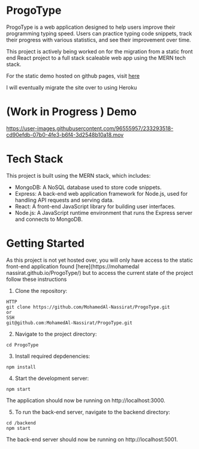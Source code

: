 # ProgoType

ProgoType is a web application designed to help users improve their programming typing speed. Users can practice typing code snippets, track their progress with various statistics, and see their improvement over time.

This project is actively being worked on for the migration from a static front end React project to a full stack scaleable web app using the MERN tech stack. 

For the static demo hosted on github pages, visit [here](https://mohamedal-nassirat.github.io/ProgoType/)


I will eventually migrate the site over to using Heroku

# (Work in Progress ) Demo


https://user-images.githubusercontent.com/96555957/233293518-cd90efdb-07b0-4fe3-b6f4-3d2548b10a18.mov



# Tech Stack

This project is built using the MERN stack, which includes:

* MongoDB: A NoSQL database used to store code snippets.
* Express: A back-end web application framework for Node.js, used for handling API requests and serving data.
* React: A front-end JavaScript library for building user interfaces.
* Node.js: A JavaScript runtime environment that runs the Express server and connects to MongoDB.
    
    
# Getting Started

As this project is not yet hosted over, you will only have access to the static front-end application found [here](https://mohamedal nassirat.github.io/ProgoType/) but to access the current state of the project follow these instructions 
1. Clone the repository:
```git
HTTP
git clone https://github.com/MohamedAl-Nassirat/ProgoType.git
or 
SSH
git@github.com:MohamedAl-Nassirat/ProgoType.git
```
2. Navigate to the project directory:
```
cd ProgoType
```
3. Install required depdenencies:
```
npm install
```
4. Start the development server:

```
npm start
```
The application should now be running on http://localhost:3000.

5. To run the back-end server, navigate to the backend directory:
```
cd /backend
npm start
```
The back-end server should now be running on http://localhost:5001.


